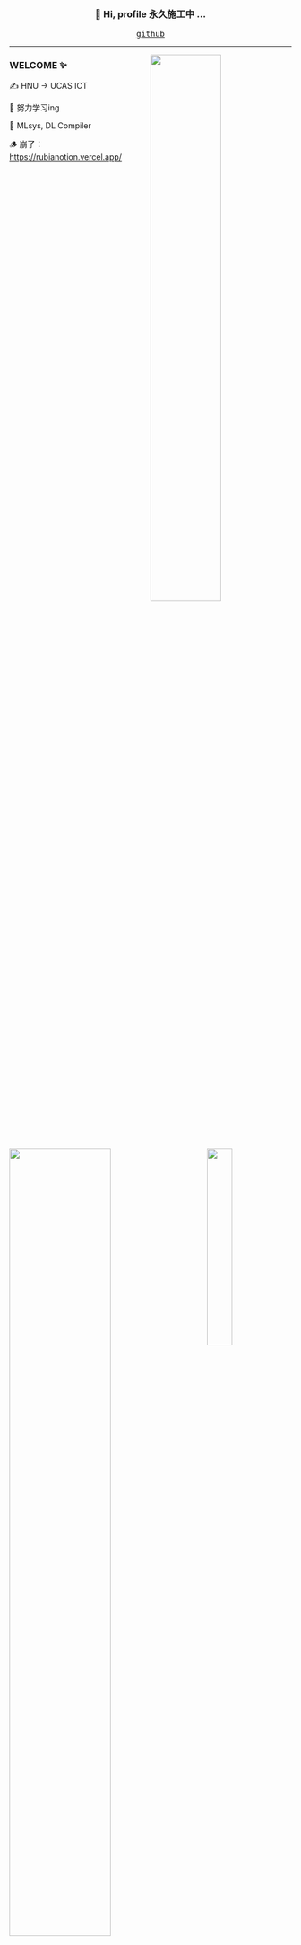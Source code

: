 <h3 align="center"> 👋 Hi, profile 永久施工中 ... </h3>

<p align="center">
  <samp>
    <a href="https://github.com/RubiaCx">github</a> 
<!--     <a href="https://space.bilibili.com/1819812">bilibili</a> ∙
    <a href="https://blog.csdn.net/RubiaC">csdn</a> -->
  </samp>
</p>

---
<img align="right" src="https://github-readme-stats.vercel.app/api?username=RubiaCx&show_icons=true&hide_border=true&theme=flag-india" width="50%">

### WELCOME ✨

✍️ HNU -> UCAS ICT

🌱 努力学习ing

💬 MLsys, DL Compiler

🪵 崩了：https://rubianotion.vercel.app/

&emsp;&emsp; 

<img align="left" src="https://github-profile-summary-cards.vercel.app/api/cards/profile-details?username=rubiacx&theme=transparent" width="60%"> 
<img align="right" src="https://github-readme-stats.vercel.app/api/top-langs/?username=RubiaCx&show_icons=true&hide_border=true&theme=flag-india" width="30%"> 

<!-- <div align="center"> <img src="https://github-profile-trophy.vercel.app/?username=RubiaCx" /> </div> -->
